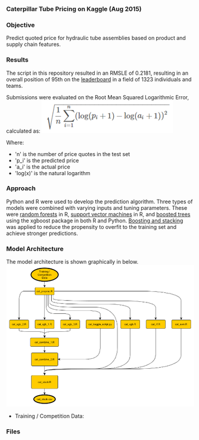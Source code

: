 ### Caterpillar Tube Pricing on Kaggle (Aug 2015)

### Objective
Predict quoted price for hydraulic tube assemblies based on product and supply chain features.

### Results
The script in this repository resulted in an RMSLE of 0.2181, resulting in an overall position of 95th on the [leaderboard](https://www.kaggle.com/c/caterpillar-tube-pricing/leaderboard/private) in a field of 1323 individuals and teams.

Submissions were evaluated on the Root Mean Squared Logarithmic Error, calculated as:
![rmsle](/imgs/rmsle_eqn.png)

Where:
* 'n' is the number of price quotes in the test set
* 'p_i' is the predicted price
* 'a_i' is the actual price
* 'log(x)' is the natural logarithm

### Approach
Python and R were used to develop the prediction algorithm.  Three types of models were combined with varying inputs and tuning parameters.  These were [random forests](https://cran.r-project.org/web/packages/randomForest/randomForest.pdf) in R, [support vector machines](https://cran.r-project.org/web/packages/e1071/e1071.pdf) in R, and [boosted trees](https://xgboost.readthedocs.org/en/latest/) using the xgboost package in both R and Python.  [Boosting and stacking](http://stats.stackexchange.com/questions/18891/bagging-boosting-and-stacking-in-machine-learning) was applied to reduce the propensity to overfit to the training set and achieve stronger predictions.

### Model Architecture
The model architecture is shown graphically in below.
<img src="/imgs/cat_model_architecture.png" width="700"/>

* Training / Competition Data:

### Files
